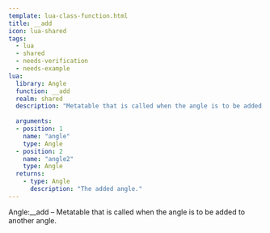 ```yaml
---
template: lua-class-function.html
title: __add
icon: lua-shared
tags:
  - lua
  - shared
  - needs-verification
  - needs-example
lua:
  library: Angle
  function: __add
  realm: shared
  description: "Metatable that is called when the angle is to be added to another angle."
  
  arguments:
  - position: 1
    name: "angle"
    type: Angle
  - position: 2
    name: "angle2"
    type: Angle
  returns:
    - type: Angle
      description: "The added angle."
---
```


<div class="lua__search__keywords">
Angle:__add &#x2013; Metatable that is called when the angle is to be added to another angle.
</div>
